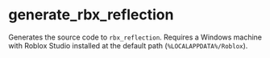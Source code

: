 # generate\_rbx\_reflection
Generates the source code to `rbx_reflection`. Requires a Windows machine with Roblox Studio installed at the default path (`%LOCALAPPDATA%/Roblox`).